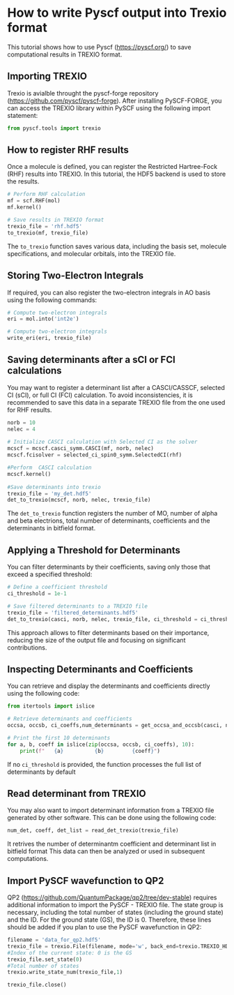 # How to write Pyscf output into Trexio format

This tutorial shows how to use Pyscf (https://pyscf.org/) to save computational results in TREXIO format. 

## Importing TREXIO

Trexio is avialble throught the pyscf-forge repository (https://github.com/pyscf/pyscf-forge). After installing PySCF-FORGE, you can access the TREXIO library within PySCF using the following import statement:

```python
from pyscf.tools import trexio
```

## How to register RHF results

Once a molecule is defined, you can register the Restricted Hartree-Fock (RHF) results into TREXIO. In this tutorial, the HDF5 backend is used to store the results.

```python
# Perform RHF calculation
mf = scf.RHF(mol)
mf.kernel()

# Save results in TREXIO format
trexio_file = 'rhf.hdf5'
to_trexio(mf, trexio_file)
```
The ```to_trexio``` function saves various data, including the basis set, molecule specifications, and molecular orbitals, into the TREXIO file.

## Storing Two-Electron Integrals
 
If required, you can also register the two-electron integrals in AO basis using the following commands:

```python
# Compute two-electron integrals
eri = mol.into('int2e')

# Compute two-electron integrals
write_eri(eri, trexio_file)
```

## Saving determinants after a sCI or FCI calculations

You may want to register a determinant list after a CASCI/CASSCF, selected CI (sCI), or full CI (FCI) calculation. To avoid inconsistencies, it is recommended to save this data in a separate TREXIO file from the one used for RHF results.


```python
norb = 10
nelec = 4
                          
# Initialize CASCI calculation with Selected CI as the solver
mcscf = mcscf.casci_symm.CASCI(mf, norb, nelec)
mcscf.fcisolver = selected_ci_spin0_symm.SelectedCI(rhf)

#Perform  CASCI calculation
mcscf.kernel()
 
#Save determinants into trexio
trexio_file = 'my_det.hdf5'
det_to_trexio(mcscf, norb, nelec, trexio_file)
```

The ```det_to_trexio``` function registers the number of MO, number of alpha and beta electrions, total number of determinants, coefficients and the determinants in bitfield format.

## Applying a Threshold for Determinants
You can filter determinants by their coefficients, saving only those that exceed a specified threshold:

```python
# Define a coefficient threshold
ci_threshold = 1e-1

# Save filtered determinants to a TREXIO file
trexio_file = 'filtered_determinants.hdf5'
det_to_trexio(casci, norb, nelec, trexio_file, ci_threshold = ci_threshold )
```

This approach allows to filter determinants based on their importance, reducing the size of the output file and focusing on significant contributions.

## Inspecting Determinants and Coefficients
You can retrieve and display the determinants and coefficients directly using the following code:

```python
from itertools import islice

# Retrieve determinants and coefficients
occsa, occsb, ci_coeffs,num_determinants = get_occsa_and_occsb(casci, norb, nelec, ci_threshold = ci_threshold)

# Print the first 10 determinants
for a, b, coeff in islice(zip(occsa, occsb, ci_coeffs), 10):
    print(f"   {a}          {b}         {coeff}")
```
If no ```ci_threshold``` is provided, the function processes the full list of determinants by default

## Read determinant from TREXIO
You may also want to import determinant information from a TREXIO file generated by other software. This can be done using the following code:

```python
num_det, coeff, det_list = read_det_trexio(trexio_file)
```
It retrives the number of determinantm coefficient and determinant list in bitfield format
This data can then be analyzed or used in subsequent computations.

## Import PySCF wavefunction to QP2
QP2 (https://github.com/QuantumPackage/qp2/tree/dev-stable) requires additional information to import the PySCF - TREXIO file. The state group is necessary, including the total number of states (including the ground state) and the ID. For the ground state (GS), the ID is 0. Therefore, these lines should be added if you plan to use the PySCF wavefunction in QP2:

```python
filename = 'data_for_qp2.hdf5'
trexio_file = trexio.File(filename, mode='w', back_end=trexio.TREXIO_HDF5)
#Index of the current state: 0 is the GS
trexio_file.set_state(0)
#Total number of states
trexio.write_state_num(trexio_file,1) 

trexio_file.close()
```

